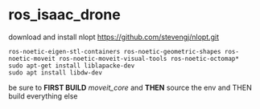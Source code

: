 # ros_isaac_drone

download and install nlopt https://github.com/stevengj/nlopt.git

```
ros-noetic-eigen-stl-containers ros-noetic-geometric-shapes ros-noetic-moveit ros-noetic-moveit-visual-tools ros-noetic-octomap*	
sudo apt-get install liblapacke-dev
sudo apt install libdw-dev
```

be sure to **FIRST BUILD** *moveit_core* and **THEN** source the env and THEN build everything else
